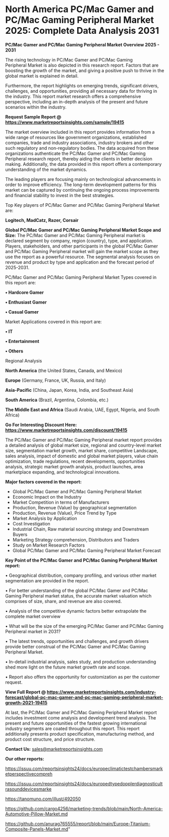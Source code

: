 # North America PC/Mac Gamer and PC/Mac Gaming Peripheral Market 2025: Complete Data Analysis 2031

<Strong> PC/Mac Gamer and PC/Mac Gaming Peripheral Market Overview 2025 - 2031</strong>

The rising technology in PC/Mac Gamer and PC/Mac Gaming Peripheral Market is also depicted in this research report. Factors that are boosting the growth of the market, and giving a positive push to thrive in the global market is explained in detail.

Furthermore, the report highlights on emerging trends, significant drivers, challenges, and opportunities, providing all necessary data for thriving in the industry. This report market research offers a comprehensive perspective, including an in-depth analysis of the present and future scenarios within the industry.

<strong>Request Sample Report @ <a href=https://www.marketreportsinsights.com/sample/19415>https://www.marketreportsinsights.com/sample/19415</a></strong>

The market overview included in this report provides information from a wide range of resources like government organizations, established companies, trade and industry associations, industry brokers and other such regulatory and non-regulatory bodies. The data acquired from these organizations authenticate the PC/Mac Gamer and PC/Mac Gaming Peripheral research report, thereby aiding the clients in better decision making. Additionally, the data provided in this report offers a contemporary understanding of the market dynamics.

The leading players are focusing mainly on technological advancements in order to improve efficiency. The long-term development patterns for this market can be captured by continuing the ongoing process improvements and financial stability to invest in the best strategies.

Top Key players of PC/Mac Gamer and PC/Mac Gaming Peripheral Market are:

<strong>Logitech, MadCatz, Razer, Corsair</strong>

<strong><b>Global PC/Mac Gamer and PC/Mac Gaming Peripheral Market Scope and Size:</b></strong>
The PC/Mac Gamer and PC/Mac Gaming Peripheral market is declared segment by company, region (country), type, and application. Players, stakeholders, and other participants in the global PC/Mac Gamer and PC/Mac Gaming Peripheral market will gain the market scope as they use the report as a powerful resource. The segmental analysis focuses on revenue and product by type and application and the forecast period of 2025-2031.

PC/Mac Gamer and PC/Mac Gaming Peripheral Market Types covered in this report are:

<strong>• Hardcore Gamer

• Enthusiast Gamer

• Casual Gamer</strong>

Market Applications covered in this report are:

<strong>• IT

• Entertainment

• Others</strong> 

Regional Analysis

<strong>North America</strong> (the United States, Canada, and Mexico)

<strong>Europe</strong> (Germany, France, UK, Russia, and Italy)

<strong>Asia-Pacific</strong> (China, Japan, Korea, India, and Southeast Asia)

<strong>South America</strong> (Brazil, Argentina, Colombia, etc.)

<strong>The Middle East and Africa</strong> (Saudi Arabia, UAE, Egypt, Nigeria, and South Africa)

<strong>Go For Interesting Discount Here: <a href=https://www.marketreportsinsights.com/discount/19415>https://www.marketreportsinsights.com/discount/19415</a></strong>

The PC/Mac Gamer and PC/Mac Gaming Peripheral market report provides a detailed analysis of global market size, regional and country-level market size, segmentation market growth, market share, competitive Landscape, sales analysis, impact of domestic and global market players, value chain optimization, trade regulations, recent developments, opportunities analysis, strategic market growth analysis, product launches, area marketplace expanding, and technological innovations.

<strong><b>Major factors covered in the report:</b></strong>
<ul>
  <li>Global PC/Mac Gamer and PC/Mac Gaming Peripheral Market </li>
  <li>Economic Impact on the Industry</li>
  <li>Market Competition in terms of Manufacturers</li>
  <li>Production, Revenue (Value) by geographical segmentation</li>
  <li>Production, Revenue (Value), Price Trend by Type</li>
  <li>Market Analysis by Application</li>
  <li>Cost Investigation</li>
  <li>Industrial Chain, Raw material sourcing strategy and Downstream Buyers</li>
  <li>Marketing Strategy comprehension, Distributors and Traders</li>
  <li>Study on Market Research Factors</li>
  <li>Global PC/Mac Gamer and PC/Mac Gaming Peripheral Market Forecast</li>
</ul>

<strong><b>Key Point of the PC/Mac Gamer and PC/Mac Gaming Peripheral Market report:</b></strong>

• Geographical distribution, company profiling, and various other market segmentation are provided in the report.

• For better understanding of the global PC/Mac Gamer and PC/Mac Gaming Peripheral market status, the accurate market valuation which comprises of size, share, and revenue are also covered.

• Analysis of the competitive dynamic factors better extrapolate the complete market overview

• What will be the size of the emerging PC/Mac Gamer and PC/Mac Gaming Peripheral market in 2031?

• The latest trends, opportunities and challenges, and growth drivers provide better construal of the PC/Mac Gamer and PC/Mac Gaming Peripheral Market.

• In-detail industrial analysis, sales study, and production understanding shed more light on the future market growth rate and scope.

• Report also offers the opportunity for customization as per the customer request.

<strong><b>View Full Report @ <a href=https://www.marketreportsinsights.com/industry-forecast/global-pc-mac-gamer-and-pc-mac-gaming-peripheral-market-growth-2021-19415>https://www.marketreportsinsights.com/industry-forecast/global-pc-mac-gamer-and-pc-mac-gaming-peripheral-market-growth-2021-19415</a></b></strong>


At last, the PC/Mac Gamer and PC/Mac Gaming Peripheral Market report includes investment come analysis and development trend analysis. The present and future opportunities of the fastest growing international industry segments are coated throughout this report. This report additionally presents product specification, manufacturing method, and product cost structure, and price structure.

<strong>Contact Us:</strong>
sales@marketreportsinsights.com

<strong>Our other reports:</strong>

<a href=https://issuu.com/reportsinsights24/docs/europeclimatictestchambersmarketperspectivecompreh>https://issuu.com/reportsinsights24/docs/europeclimatictestchambersmarketperspectivecompreh</a>

<a href=https://issuu.com/reportsinsights24/docs/europedtypedopplerdiagnosticultrasounddevicesmarke>https://issuu.com/reportsinsights24/docs/europedtypedopplerdiagnosticultrasounddevicesmarke</a>

<a href=https://tanomuno.com/illust/492050>https://tanomuno.com/illust/492050</a>

<a href=https://github.com/cargo4256/marketing-trends/blob/main/North-America-Automotive-Pillow-Market.md>https://github.com/cargo4256/marketing-trends/blob/main/North-America-Automotive-Pillow-Market.md</a>

<a href=https://github.com/anurag765555/report/blob/main/Europe-Titanium-Composite-Panels-Market.md>https://github.com/anurag765555/report/blob/main/Europe-Titanium-Composite-Panels-Market.md</a>"
